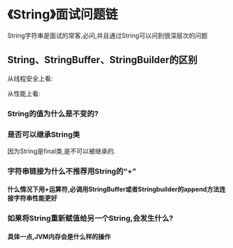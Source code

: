 # 《String》面试问题链

String字符串是面试的常客,必问,并且通过String可以问到很深层次的问题

## String、StringBuffer、StringBuilder的区别
从线程安全上看:

从性能上看:

### String的值为什么是不变的?

### 是否可以继承String类
因为String是final类,是不可以被继承的.

### 字符串链接为什么不推荐用String的“+”

#### 什么情况下用+运算符,必调用StringBuffer或者Stringbuilder的append方法连接字符串性能更好

### 如果将String重新赋值给另一个String,会发生什么?

#### 具体一点,JVM内存会是什么样的操作 